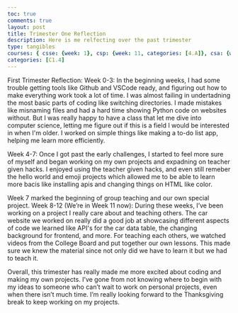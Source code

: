 ```yaml
---
toc: true
comments: true
layout: post
title: Trimester One Reflection
description: Here is me relfecting over the past trimester
type: tangibles
courses: { csse: {week: 1}, csp: {week: 11, categories: [4.A]}, csa: {week: 0} }
categories: [C1.4]
---
```


First Trimester Reflection:
Week 0-3:
In the beginning weeks, I had some trouble getting tools like Github and VSCode ready, and figuring out how to make everything work took a lot of time. I was almost failing in undertadning the most basic parts of coding like switching directories. I made mistakes like misnaming files and had a hard time showing Python code on websites without. But I was really happy to have a class that let me dive into computer science, letting me figure out if this is a field I would be interested in when I'm older. I worked on simple things like making a to-do list app, helping me learn more efficiently. 

Week 4-7:
Once I got past the early challenges, I started to feel more sure of myself and began working on my own projects and expadning on teacher given hacks. I enjoyed using the teacher given hacks, and even still remeber the hello world and emoji projects which allowed me to be able to learn more bacis like installing apis and changing things on HTML like color.

Week 7 marked the beginning of group teaching and our own special project.
Week 8-12 (We’re in Week 11 now):
During these weeks, I’ve been working on a project I really care about and teaching others. The car website we worked on really did a good job at showcasing different aspects of code we learned like API's for the car data table, the changing background for frontend, and more. For teaching each others, we watched videos from the College Board and put together our own lessons. This made sure we knew the material since not only did we have to learn it but we had to teach it.

Overall, this trimester has really made me more excited about coding and making my own projects. I’ve gone from not knowing where to begin with my ideas to someone who can’t wait to work on personal projects, even when there isn’t much time. I’m really looking forward to the Thanksgiving break to keep working on my projects.